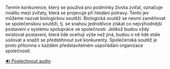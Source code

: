 
Termín konkurence, který se používá pro podmínky života zvířat, označuje rivalitu mezi zvířaty, která se projevuje při hledání potravy. Tento jev můžeme nazvat biologickou soutěží. Biologická soutěž se nesmí zaměňovat se společenskou soutěží, tj. se snahou jednotlivce získat co nejvýhodnější postavení v systému spolupráce ve společnosti. Jelikož budou vždy existovat postavení, která lidé oceňují výše než jiná, budou o ně lidé stále usilovat a snažit se předstihnout své konkurenty. Společenská soutěž je proto přítomna v každém představitelném uspořádání organizace společnosti.

[🔊 Poslechnout audio](/data/7-paragraphs/audio/chapter_56/para_011-Termn-konkurence-kter-se-pouv-pro-podmnky.mp3)
